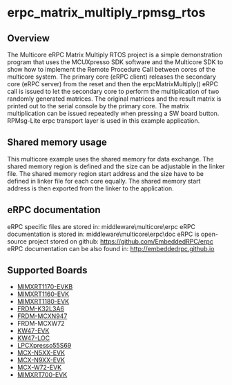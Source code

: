 # erpc_matrix_multiply_rpmsg_rtos

## Overview
The Multicore eRPC Matrix Multiply RTOS project is a simple demonstration program that uses the
MCUXpresso SDK software and the Multicore SDK to show how to implement the Remote Procedure Call
between cores of the multicore system. The primary core (eRPC client) releases the secondary core
(eRPC server) from the reset and then the erpcMatrixMultiply() eRPC call is issued to let the
secondary core to perform the multiplication of two randomly generated matrices. The original
matrices and the result matrix is printed out to the serial console by the primary core. The
matrix multiplication can be issued repeatedly when pressing a SW board button. RPMsg-Lite erpc
transport layer is used in this example application.

## Shared memory usage
This multicore example uses the shared memory for data exchange. The shared memory region is
defined and the size can be adjustable in the linker file. The shared memory region start address
and the size have to be defined in linker file for each core equally. The shared memory start
address is then exported from the linker to the application.

## eRPC documentation
eRPC specific files are stored in: middleware\multicore\erpc
eRPC documentation is stored in: middleware\multicore\erpc\doc
eRPC is open-source project stored on github: https://github.com/EmbeddedRPC/erpc
eRPC documentation can be also found in: http://embeddedrpc.github.io

## Supported Boards
- [MIMXRT1170-EVKB](../../_boards/evkbmimxrt1170/multicore_examples/erpc_matrix_multiply_rpmsg_rtos/example_board_readme.md)
- [MIMXRT1160-EVK](../../_boards/evkmimxrt1160/multicore_examples/erpc_matrix_multiply_rpmsg_rtos/example_board_readme.md)
- [MIMXRT1180-EVK](../../_boards/evkmimxrt1180/multicore_examples/erpc_matrix_multiply_rpmsg_rtos/example_board_readme.md)
- [FRDM-K32L3A6](../../_boards/frdmk32l3a6/multicore_examples/erpc_matrix_multiply_rpmsg_rtos/example_board_readme.md)
- [FRDM-MCXN947](../../_boards/frdmmcxn947/multicore_examples/erpc_matrix_multiply_rpmsg_rtos/example_board_readme.md)
- FRDM-MCXW72
- [KW47-EVK](../../_boards/kw47evk/multicore_examples/erpc_matrix_multiply_rpmsg_rtos/example_board_readme.md)
- [KW47-LOC](../../_boards/kw47loc/multicore_examples/erpc_matrix_multiply_rpmsg_rtos/example_board_readme.md)
- [LPCXpresso55S69](../../_boards/lpcxpresso55s69/multicore_examples/erpc_matrix_multiply_rpmsg_rtos/example_board_readme.md)
- [MCX-N5XX-EVK](../../_boards/mcxn5xxevk/multicore_examples/erpc_matrix_multiply_rpmsg_rtos/example_board_readme.md)
- [MCX-N9XX-EVK](../../_boards/mcxn9xxevk/multicore_examples/erpc_matrix_multiply_rpmsg_rtos/example_board_readme.md)
- [MCX-W72-EVK](../../_boards/mcxw72evk/multicore_examples/erpc_matrix_multiply_rpmsg_rtos/example_board_readme.md)
- [MIMXRT700-EVK](../../_boards/mimxrt700evk/multicore_examples/erpc_matrix_multiply_rpmsg_rtos/example_board_readme.md)
